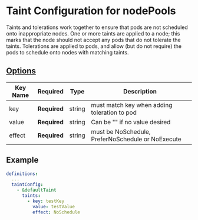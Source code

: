 # Taint Configuration for nodePools
Taints and tolerations work together to ensure that pods are not scheduled onto inappropriate nodes. One or more taints are applied to a node; this marks that the node should not accept any pods that do not tolerate the taints. Tolerations are applied to pods, and allow (but do not require) the pods to schedule onto nodes with matching taints.

## [Options](https://kubernetes.io/docs/user-guide/kubectl/v1.7/#taint)
| Key Name       | Required     | Type         | Description  |
| -------------- | ------------ | ----------   | ------------ |
| key            | __Required__ | string       | must match key when adding toleration to pod |
| value          | __Required__ | string       | Can be "" if no value desired |
| effect         | __Required__ | string       | must be NoSchedule, PreferNoSchedule or NoExecute |

## Example
```yaml
definitions:
  ...
  taintConfig:
    - &defaultTaint
      taints:
        - key: testKey
          value: testValue
          effect: NoSchedule
```
